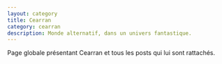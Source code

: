 ```yaml
---
layout: category
title: Cearran
category: cearran
description: Monde alternatif, dans un univers fantastique.
---
```

Page globale présentant Cearran et tous les posts qui lui sont rattachés.